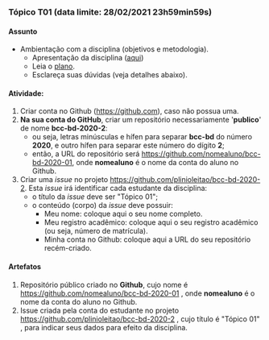
### Tópico T01 (data limite: **28/02/2021 23h59min59s**)

#### Assunto
- Ambientação com a disciplina (objetivos e metodologia).
  - Apresentação da disciplina ([aqui](https://drive.google.com/file/d/1S2_4pxCAdZfDsW2Fu4gRPeWTdzEM6-1Q/view?usp=sharing))
  - Leia o [plano](../media/bcc-bd-2020-2-plano.pdf).
  - Esclareça suas dúvidas (veja detalhes abaixo).

#### Atividade:
1. Criar conta no Github (https://github.com), caso não possua uma. 
1. **Na sua conta do GitHub**, criar um repositório necessariamente '**publico**' de nome **bcc-bd-2020-2**:
   - ou seja, letras minúsculas e hífen para separar **bcc-bd** do número **2020**, e outro hífen para separar este número do dígito **2**;
   - então, a URL do repositório será https://github.com/nomealuno/bcc-bd-2020-01, onde **nomealuno** é o nome da conta do aluno no Github.
1. Criar uma _issue_ no projeto https://github.com/plinioleitao/bcc-bd-2020-2. Esta _issue_ irá identificar cada estudante da disciplina:
   - o título da _issue_ deve ser "Tópico 01";
   - o conteúdo (corpo) da _issue_ deve possuir:
     - Meu nome: coloque aqui o seu nome completo. 
     - Meu registro acadêmico: coloque aqui o seu registro acadêmico (ou seja, número de matrícula).
     - Minha conta no Github: coloque aqui a URL do seu repositório recém-criado.
   
#### Artefatos

1. Repositório público criado no **Github**, cujo nome é https://github.com/nomealuno/bcc-bd-2020-01 , onde **nomealuno** é o nome da conta do aluno no Github.
1. Issue criada pela conta do estudante no projeto https://github.com/plinioleitao/bcc-bd-2020-2 , cujo título é "Tópico 01" , para indicar seus dados para efeito da disciplina.
